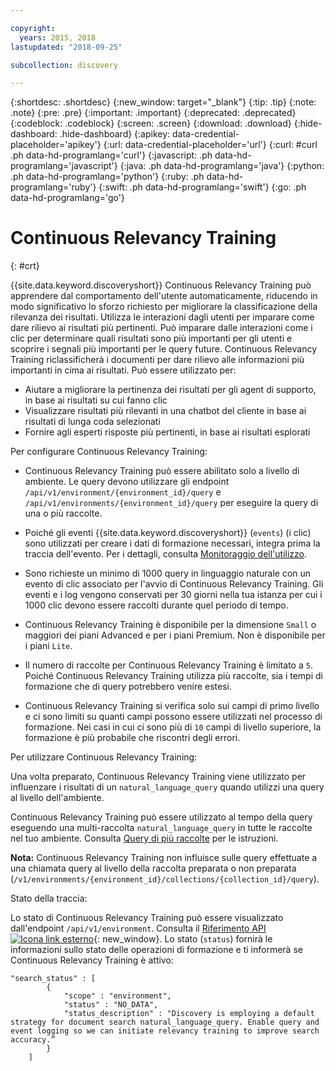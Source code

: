 ```yaml
---

copyright:
  years: 2015, 2018
lastupdated: "2018-09-25"

subcollection: discovery

---
```


{:shortdesc: .shortdesc}
{:new_window: target="_blank"}
{:tip: .tip}
{:note: .note}
{:pre: .pre}
{:important: .important}
{:deprecated: .deprecated}
{:codeblock: .codeblock}
{:screen: .screen}
{:download: .download}
{:hide-dashboard: .hide-dashboard}
{:apikey: data-credential-placeholder='apikey'} 
{:url: data-credential-placeholder='url'}
{:curl: #curl .ph data-hd-programlang='curl'}
{:javascript: .ph data-hd-programlang='javascript'}
{:java: .ph data-hd-programlang='java'}
{:python: .ph data-hd-programlang='python'}
{:ruby: .ph data-hd-programlang='ruby'}
{:swift: .ph data-hd-programlang='swift'}
{:go: .ph data-hd-programlang='go'}

# Continuous Relevancy Training
{: #crt}

{{site.data.keyword.discoveryshort}} Continuous Relevancy Training può apprendere dal comportamento dell'utente automaticamente, riducendo in modo significativo lo sforzo richiesto per migliorare la classificazione della rilevanza dei risultati. Utilizza le interazioni dagli utenti per imparare come dare rilievo ai risultati più pertinenti. Può imparare dalle interazioni come i clic per determinare quali risultati sono più importanti per gli utenti e scoprire i segnali più importanti per le query future. Continuous Relevancy Training riclassificherà i documenti per dare rilievo alle informazioni più importanti in cima ai risultati. Può essere utilizzato per:

- Aiutare a migliorare la pertinenza dei risultati per gli agent di supporto, in base ai risultati su cui fanno clic
- Visualizzare risultati più rilevanti in una chatbot del cliente in base ai risultati di lunga coda selezionati 
- Fornire agli esperti risposte più pertinenti, in base ai risultati esplorati

Per configurare Continuous Relevancy Training:

- Continuous Relevancy Training può essere abilitato solo a livello di ambiente. Le query devono utilizzare gli endpoint `/api/v1/environment/{environment_id}/query` e `/api/v1/environments/{environment_id}/query` per eseguire la query di una o più raccolte.
- Poiché gli eventi {{site.data.keyword.discoveryshort}} (`events`) (i clic) sono utilizzati per creare i dati di formazione necessari, integra prima la traccia dell'evento. Per i dettagli, consulta [Monitoraggio dell'utilizzo](/docs/services/discovery?topic=discovery-usage#usage).

- Sono richieste un minimo di 1000 query in linguaggio naturale con un evento di clic associato per l'avvio di Continuous Relevancy Training. Gli eventi e i log vengono conservati per 30 giorni nella tua istanza per cui i 1000 clic devono essere raccolti durante quel periodo di tempo.
- Continuous Relevancy Training è disponibile per la dimensione `Small` o maggiori dei piani Advanced e per i piani Premium. Non è disponibile per i piani `Lite`.
- Il numero di raccolte per Continuous Relevancy Training è limitato a `5`. Poiché Continuous Relevancy Training utilizza più raccolte, sia i tempi di formazione che di query potrebbero venire estesi.
- Continuous Relevancy Training si verifica solo sui campi di primo livello e ci sono limiti su quanti campi possono essere utilizzati nel processo di formazione. Nei casi in cui ci sono più di `10` campi di livello superiore, la formazione è più probabile che riscontri degli errori. 

Per utilizzare Continuous Relevancy Training:

Una volta preparato, Continuous Relevancy Training viene utilizzato per influenzare i risultati di un `natural_language_query` quando utilizzi una query al livello dell'ambiente. 

Continuous Relevancy Training può essere utilizzato al tempo della query eseguendo una multi-raccolta `natural_language_query` in tutte le raccolte nel tuo ambiente. Consulta [Query di più raccolte](/docs/services/discovery?topic=discovery-query-concepts#multiple-collections) per le istruzioni. 

**Nota:** Continuous Relevancy Training non influisce sulle query effettuate a una chiamata query al livello della raccolta preparata o non preparata (`/v1/environments/{environment_id}/collections/{collection_id}/query`). 

Stato della traccia:

Lo stato di Continuous Relevancy Training può essere visualizzato dall'endpoint `/api/v1/environment`. Consulta il [Riferimento API ![Icona link esterno](../../icons/launch-glyph.svg "Icona link esterno")](https://{DomainName}/apidocs/discovery#get-environment-info){: new_window}. Lo stato (`status`) fornirà le informazioni sullo stato delle operazioni di formazione e ti informerà se Continuous Relevancy Training è attivo:

```
"search_status" : [
        {
            "scope" : "environment",
            "status" : "NO_DATA",
            "status_description" : "Discovery is employing a default strategy for document search natural_language_query. Enable query and event logging so we can initiate relevancy training to improve search accuracy.”
        }
    ]
```
